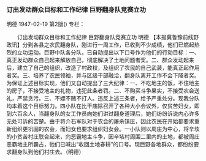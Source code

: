 ### 订出发动群众目标和工作纪律  巨野翻身队竞赛立功
明德
1947-02-19
第2版()
专栏：

　　订出发动群众目标和工作纪律
    巨野翻身队竞赛立功
    明德
    【本报冀鲁豫前线野政讯】分到各县之农民翻身队，刚进行一周工作，已收到不少成绩，他们已燃起热烈的立功运动。巨野中队各分队，已自动提出以下口号作为他们的行动目标：一、真正发动群众自己起来解放自己，彻底解决了土地问题者奖。二、群众发动起来后，建立了自己的组织，改造了村政权，及组织了农民的自己武装，能真正起作用者奖。三、培养了农民领袖，并与区级干部融洽，翻身队离开工作不会下降者奖。为保证上述目标实现，他们又自动提出了三大纪律：一、不吃地主的饭，不住地主的房子，不接受地主的礼物，违犯此条者罚。二、不购买斗争果实，不接受农会送礼，严禁贪污。三、不嫖不赌不打人。违反上述三条者，给予严重处分。现我分队均本着这个目标努力。四小队在比干庙除召开了各种大小会议外，仅贫苦妇女，即到六百余人，当翻身队的女工作员向她们讲过翻身道理后，她们纷纷诉说内心许多无处可诉的苦楚。由于蒋介石军队对于农会的屠杀镇压，因此农民在开始都要求重新组织更巩固的农会，而妇女也要求组织妇女会。一小队则以周庄为中心，将辛垓的小贫苦村庄联合起来，向恶霸地主斗争，因辛垓村周围二里内的土地，都被周庄恶霸地主所霸占，他们已喊出“收回土地春耕”的口号。现巨野各地群众，都纷纷要求翻身队到他们村庄去。（明德）

